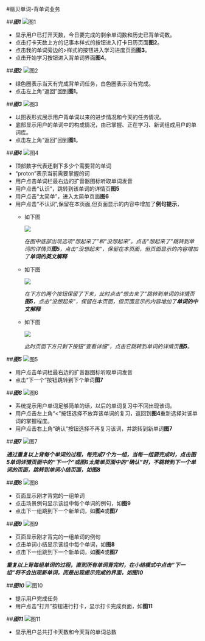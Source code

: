 #扇贝单词-背单词业务

##***图1***
![图1](./assets/IMG_5192.PNG)

* 显示用户已打开天数，今日要完成的剩余单词数和历史已背单词数。
* 点击打卡天数上方的记事本样式的按钮进入打卡日历页面**图2**。
* 点击我的单词旁边的>样式的按钮进入学习进度页面**图3**。
* 点击开始学习按钮进入背单词界面**图4**。


##***图2***
![图2](./assets/IMG_5193.PNG)

* 绿色圈表示当天有完成背单词任务，白色圈表示没有完成。
* 点击左上角“返回”回到**图1**。

##***图3***
![图3](./assets/IMG_5194.PNG)

* 以图表形式展示用户背单词以来的进步情况和今天的任务情况。
* 底部显示用户的单词中的构成情况，由已掌握、正在学习、新词组成用户的单词库。
* 点击左上角“返回”回到**图1**。

##***图4***
![图4](./assets/IMG_5198.PNG)

* 顶部数字代表还剩下多少个需要背的单词
* “proton”表示当前需要掌握的词
* 用户点击单词栏最右边的扩音器图标听取单词发音
* 用户点击“认识”，跳转到该单词的详情页**图5**
* 用户点击“太简单”，进入太简单页面**图6**
* 用户点击“不认识”,保留在本页面,但页面显示的内容中增加了**例句提示**，
	* 如下图

		![](./assets/IMG_5200.PNG)
	
		_在图中底部出现选项“想起来了”和“没想起来”。点击“想起来了”跳转到单词的详情页**图5**，点击“没想起来”，保留在本页面，但页面显示的内容增加了**单词的英文解释**_
	* 如下图
	
		![](./assets/IMG_5201.PNG)

		_在下方的两个按钮保留了下来，此时点击“想去来了”跳转到单词的详情页**图5**，点击“没想起来”，保留在本页面，但页面显示的内容增加了**单词的中文解释**_

	* 如下图

		![](./assets/IMG_5202.PNG)
		
		_此时页面下方只剩下按钮“查看详细”，点击它跳转到单词的详情页**图5**。_

##***图5***
![图5](./assets/IMG_5197.PNG)

* 用户点击单词栏最右边的扩音器图标听取单词发音
* 点击“下一个”按钮跳转到下个单词**图7**

##***图6***
![图6](./assets/IMG_5199.PNG)

* 系统提示用户单词足够简单的话，以后的单词复习中不回出现该词。
* 用户点击左上角“<”按钮选择不放弃该单词的复习，返回到**图4**重新选择对该单词的掌握程度。
* 用户点击右上角“确认”按钮选择不再复习该词，并跳转到新单词**图7**

##***图7***
![图7](./assets/IMG_5203.PNG)

_**通过重复以上背每个单词的过程，每完成7个为一组，当每一组要完成时，点击图5单词详情页面中的“下一个”或图6太简单页面中的“确认”时，不跳转到下一个单词的页面，跳转到单词小结页面，如图8**_

##***图8***
![图8](./assets/IMG_5204.PNG)

* 页面显示刚才背完的一组单词
* 点击场景例句显示该组中每个单词的例句，如**图9**
* 点击下一组跳到下一个新单词，如**图4**或**图7**

##***图9***
![图9](./assets/IMG_5205.PNG)

* 页面显示刚才背完的一组单词的例句
* 点击单词小结显示该组中每个单词，如**图8**
* 点击下一组跳到下一个新单词，如**图4**或**图7**

_**重复以上背每组单词的过程，直到所有单词背完时，在小结模式中点击“下一组”将不会出现新单词，而是出现提示完成的界面，如图10**_

##***图10***
![图10](./assets/IMG_5209.PNG)

* 提示用户完成任务
* 用户点击“打开”按钮进行打卡，显示打卡完成页面，如**图11**

##***图11***
![图11](./assets/IMG_5210.PNG)

* 显示用户总共打卡天数和今天背的单词总数

